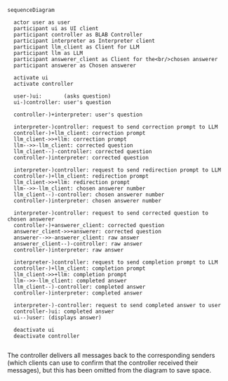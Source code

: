 <!--
NOTE:
- On GitHub, the diagram should render automatically.
- On PyCharm, this diagram is rendered in the preview if you enable Mermaid support
  ("Settings" > "Languages and Frameworks" > "Markdown" > check "Mermaid").
-->

```mermaid
sequenceDiagram

  actor user as user
  participant ui as UI client
  participant controller as BLAB Controller
  participant interpreter as Interpreter client
  participant llm_client as Client for LLM
  participant llm as LLM 
  participant answerer_client as Client for the<br/>chosen answerer
  participant answerer as Chosen answerer
  
  activate ui
  activate controller
  
  user-)ui:       (asks question)
  ui-)controller: user's question
  
  controller-)+interpreter: user's question

  interpreter-)controller: request to send correction prompt to LLM
  controller-)+llm_client: correction prompt
  llm_client->>+llm: correction prompt
  llm-->>-llm_client: corrected question
  llm_client--)-controller: corrected question 
  controller-)interpreter: corrected question 
  
  interpreter-)controller: request to send redirection prompt to LLM
  controller-)+llm_client: redirection prompt
  llm_client->>+llm: redirection prompt
  llm-->>-llm_client: chosen answerer number
  llm_client--)-controller: chosen answerer number
  controller-)interpreter: chosen answerer number
  
  interpreter-)controller: request to send corrected question to chosen answerer
  controller-)+answerer_client: corrected question
  answerer_client->>+answerer: corrected question
  answerer-->>-answerer_client: raw answer
  answerer_client--)-controller: raw answer
  controller-)interpreter: raw answer
  
  interpreter-)controller: request to send completion prompt to LLM
  controller-)+llm_client: completion prompt
  llm_client->>+llm: completion prompt
  llm-->>-llm_client: completed answer
  llm_client--)-controller: completed answer
  controller-)interpreter: completed answer
  
  interpreter-)-controller: request to send completed answer to user
  controller-)ui: completed answer
  ui--)user: (displays answer) 
  
  deactivate ui
  deactivate controller
  
```

The controller delivers all messages back to the corresponding senders
(which clients can use to confirm that the controller received their messages),
but this has been omitted from the diagram to save space.

